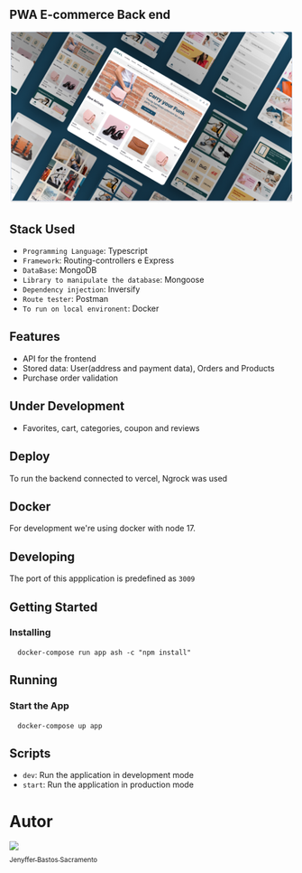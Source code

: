 ## PWA E-commerce Back end

![Logo](src\assets\img\Logo.png)
## Stack Used

- `Programming Language`: Typescript
- `Framework`: Routing-controllers e Express
- `DataBase`: MongoDB
- `Library to manipulate the database`: Mongoose
- `Dependency injection`: Inversify
- `Route tester`: Postman
- `To run on local environent`: Docker

## Features

- API for the frontend
- Stored data: User(address and payment data), Orders and Products
- Purchase order validation

## Under Development

- Favorites, cart, categories, coupon and reviews
## Deploy

To run the backend connected to vercel, Ngrock was used
## Docker

For development we're using docker with node 17.

## Developing

The port of this appplication is predefined as `3009`

## Getting Started

### Installing

```
  docker-compose run app ash -c "npm install"
```

## Running

### Start the App

```
  docker-compose up app
```

## Scripts

- `dev`: Run the application in development mode
- `start`: Run the application in production mode

# Autor

[<img src="https://avatars.githubusercontent.com/u/107883696?v=4" width=115><br><sub>Jenyffer Bastos Sacramento</sub>](https://github.com/Jenyfferbastos)
